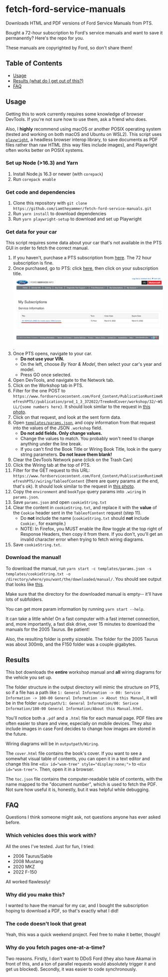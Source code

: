 # fetch-ford-service-manuals

 Downloads HTML and PDF versions of Ford Service Manuals from PTS.

Bought a 72-hour subscription to Ford's service manuals and want to save it permanently?
Here's the repo for you.

These manuals are copyrighted by Ford, so don't share them!

## Table of Contents

- [Usage](#Usage)
- [Results (what do I get out of this?)](#results)
- [FAQ](#faq)

## Usage

Getting this to work currently requires some knowledge of browser DevTools.
If you're not sure how to use them, ask a friend who does.

Also, I **highly** recommend using macOS or another POSIX operating system (tested and working on both macOS and Ubuntu on WSL2).
This script uses [`playwright`](https://github.com/microsoft/playwright), a headless browser interop library, to save documents
as PDF files rather than raw HTML (this way files include images), and Playwright often works better on POSIX systems.

### Set up Node (>16.3) and Yarn

1. Install Node.js 16.3 or newer (with `corepack`)
2. Run `corepack enable`

### Get code and dependencies

1. Clone this repository with `git clone https://github.com/iamtheyammer/fetch-ford-service-manuals.git`
2. Run `yarn install` to download dependencies
3. Run `yarn playwright-setup` to download and set up Playwright

### Get data for your car

This script requires some data about your car that's not available in the PTS GUI in order to fetch the correct manual.

1. If you haven't, purchase a PTS subscription from [here](https://www.motorcraftservice.com/Purchase/ViewProduct). The 72 hour subscription is fine.
2. Once purchased, go to PTS: click [here](https://www.motorcraftservice.com/MySubscriptions), then click on your subscription title. ![how to open PTS](img/open-pts.png).
3. Once PTS opens, navigate to your car.
    - **Do not use your VIN.**
    - On the left, choose *By Year & Model*, then select your car's year and model.
    - Press GO once selected.
4. Open DevTools, and navigate to the Network tab.
5. Click on the Workshop tab in PTS.
6. Filter for the one POST to `https://www.fordservicecontent.com/Ford_Content/PublicationRuntimeRefreshPTS//publication/prod_1_3_372022/TreeAndCover/workshop/32/~WSLL/{some numbers here}`. It should look similar to the request in [this photo](img/workshop-request.png).
7. Click on that request, and look at the sent form data.
8. Open [`templates/params.json`](templates/params.json), and copy information from that request into the values of the JSON `.workshop` field.
    - **Do not add fields. Only change values.**
    - Change the values to match. You probably won't need to change anything under the line break.
    - If you can't find the Book Title or Wiring Book Title, look in the query string parameters. **Do not leave them blank!**
9. Clear the DevTools Network pane (click on the Trash Can)
10. Click the Wiring tab at the top of PTS.
11. Filter for the GET request to this URL: `https://www.fordservicecontent.com/Ford_Content/PublicationRuntimeRefreshPTS//wiring/TableofContent` (there are query params at the end, that's ok). It should look similar to the request in [this photo](img/wiring-request.png).
12. Copy the `environment` and `bookType` query params into `.wiring` in `params.json`.
13. Save `params.json` and open `cookieString.txt`
14. Clear the content in `cookieString.txt`, and replace it with the **value** of the `Cookie` header sent in the `TableofContent` request (step 11).
    - Do **not** include the name (`cookieString.txt` should **not** include `Cookie:`, for example.)
    - NOTE: In Firefox, you MUST enable the *Raw* toggle at the top right of Response Headers, then copy it from there. If you don't, you'll get an invalid character error when trying to fetch wiring diagrams.
15. Save `cookieString.txt`.

### Download the manual!

To download the manual, run `yarn start -c templates/params.json -s templates/cookieString.txt -o /directory/where/you/want/the/downloaded/manual/`. You should see output that looks like [this](img/example-output.png).

Make sure that the directory for the downloaded manual is empty-- it'll have lots of subfolders.

You can get more param information by running `yarn start --help`.

It can take a little while! On a fast computer with a fast internet connection, and, more importantly, a fast disk drive, over 15 minutes to download the manuals for the 2005 Taurus. Be patient!

Also, the resulting folder is pretty sizeable. The folder for the 2005 Taurus was about 300mb, and the F150 folder was a couple gigabytes.

## Results

This bot downloads the **entire** workshop manual and **all** wiring diagrams for the vehicle you set up.

The folder structure in the output directory will mimic the structure on PTS, so if a file has a path like `1: General Information -> 00: Service Information -> 100-00 General Information -> About this Manual`, it will be in the folder `outputpath/1: General Information/00: Serivce Information/100-00 General Information/About this Manual.html`.

You'll notice both a `.pdf` and a `.html` file for each manual page. PDF files are often easier to share and view, especially on mobile devices. They also include images in case Ford decides to change how images are stored in the future.

Wiring diagrams will be in `outputpath/Wiring`.

The `cover.html` file contains the book's cover. If you want to see a somewhat visual table of contents, you can open it in a text editor and change this line `<div id="wsm-tree" style="display:none;">` to `<div id="wsm-tree">`. Then, open it in a browser.

The `toc.json` file contains the computer-readable table of contents, with the name mapped to the "document number", which is used to fetch the PDF. Not sure how useful it is, honestly, but it was helpful while debugging.

## FAQ

Questions I think someone might ask, not questions anyone has ever asked before.

### Which vehicles does this work with?

All the ones I've tested. Just for fun, I tried:

- 2006 Taurus/Sable
- 2008 Mustang
- 2020 MKZ
- 2022 F-150

All worked flawlessly!

### Why did you make this?

I wanted to have the manual for my car, and I bought the subscription hoping to download a PDF, so that's exactly what I did!

### The code doesn't look that great

Yeah, this was a quick weekend project. Feel free to make it better, though!

### Why do you fetch pages one-at-a-time?

Two reasons. Firstly, I don't want to DDoS Ford (they also have Akamai in front of this, and a ton of parallel requests would absolutely trigger it and get us blocked). Secondly, it was easier to code synchronously.
